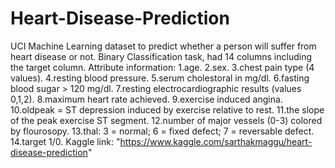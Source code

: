 # Heart-Disease-Prediction
UCI Machine Learning dataset to predict whether a person will suffer from heart disease or not.
Binary Classification task, had 14 columns including the target column.
Attribute information:
1.age.
2.sex.
3.chest pain type (4 values).
4.resting blood pressure.
5.serum cholestoral in mg/dl.
6.fasting blood sugar > 120 mg/dl.
7.resting electrocardiographic results (values 0,1,2).
8.maximum heart rate achieved.
9.exercise induced angina.
10.oldpeak = ST depression induced by exercise relative to rest.
11.the slope of the peak exercise ST segment.
12.number of major vessels (0-3) colored by flourosopy.
13.thal: 3 = normal; 6 = fixed defect; 7 = reversable defect.
14.target 1/0.
Kaggle link: "https://www.kaggle.com/sarthakmaggu/heart-disease-prediction"
